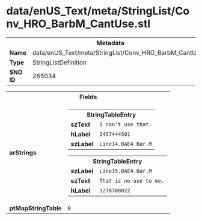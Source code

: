 <h1>data/enUS_Text/meta/StringList/Conv_HRO_BarbM_CantUse.stl</h1><table><tr><th colspan="100%">Metadata</th></tr><tr><td><b>Name</b></td><td>data/enUS_Text/meta/StringList/Conv_HRO_BarbM_CantUse.stl</td></tr><tr><td><b>Type</b></td><td>StringListDefinition</td></tr><tr><td><b>SNO ID</b></td><td>265034</td></tr></table>

<table><tr><th colspan="100%">Fields</th></tr><tr><td><b>arStrings</b></td><td><table><tr><th colspan="100%">StringTableEntry</th></tr><tr><td><b>szText</b></td><td><code>I can't use that.</code></td></tr><tr><td><b>hLabel</b></td><td><code>2457444501</code></td></tr><tr><td><b>szLabel</b></td><td><code>Line14.BAE4.Bar.M</code></td></tr></table>


<table><tr><th colspan="100%">StringTableEntry</th></tr><tr><td><b>szLabel</b></td><td><code>Line15.BAE4.Bar.M</code></td></tr><tr><td><b>szText</b></td><td><code>That is no use to me.</code></td></tr><tr><td><b>hLabel</b></td><td><code>3278700022</code></td></tr></table>


</td></tr><tr><td><b>ptMapStringTable</b></td><td><code>0</code></td></tr></table>

